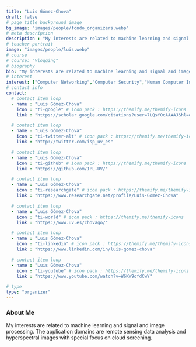 ```yaml
---
title: "Luis Gómez-Chova"
draft: false
# page title background image
bg_image: "images/people/fondo_organizers.webp"
# meta description
description : "My interests are related to machine learning and signal and image processing. The application domains are remote sensing data analysis and hyperspectral images with special focus on cloud screening."
# teacher portrait
image: "images/people/luis.webp"
# course
# course: "Vlogging"
# biography
bio: "My interests are related to machine learning and signal and image processing. The application domains are remote sensing data analysis and hyperspectral images with special focus on cloud screening."
# interest
interest: ["Computer Networking","Computer Security","Human Computer Interfacing"]
# contact info
contact:
  # contact item loop
  - name : "Luis Gómez-Chova"
    icon : "ti-google" # icon pack : https://themify.me/themify-icons
    link : "https://scholar.google.com/citations?user=7LQsYOcAAAAJ&hl=en"

  # contact item loop
  - name : "Luis Gómez-Chova"
    icon : "ti-twitter-alt" # icon pack : https://themify.me/themify-icons
    link : "http://twitter.com/isp_uv_es"

  # contact item loop
  - name : "Luis Gómez-Chova"
    icon : "ti-github" # icon pack : https://themify.me/themify-icons
    link : "https://github.com/IPL-UV/"

  # contact item loop
  - name : "Luis Gómez-Chova"
    icon : "ti-researchgate" # icon pack : https://themify.me/themify-icons
    link : "https://www.researchgate.net/profile/Luis-Gomez-Chova"

  # contact item loop
  - name : "Luis Gómez-Chova"
    icon : "ti-world" # icon pack : https://themify.me/themify-icons
    link : "https://www.uv.es/chovago/"

  # contact item loop
  - name : "Luis Gómez-Chova"
    icon : "ti-linkedin" # icon pack : https://themify.me/themify-icons
    link : "https://www.linkedin.com/in/luis-gomez-chova"

  # contact item loop
  - name : "Luis Gómez-Chova"
    icon : "ti-youtube" # icon pack : https://themify.me/themify-icons
    link : "https://www.youtube.com/watch?v=W6KW9ofdCwY"

# type
type: "organizer"
---
```


### About Me

My interests are related to machine learning and signal and image processing. The application domains are remote sensing data analysis and hyperspectral images with special focus on cloud screening.